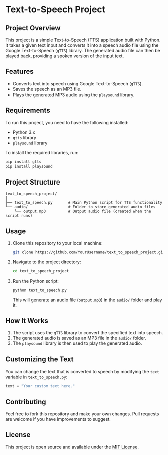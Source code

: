 # Text-to-Speech Project

## Project Overview
This project is a simple Text-to-Speech (TTS) application built with Python. It takes a given text input and converts it into a speech audio file using the Google Text-to-Speech (`gTTS`) library. The generated audio file can then be played back, providing a spoken version of the input text.

## Features
- Converts text into speech using Google Text-to-Speech (`gTTS`).
- Saves the speech as an MP3 file.
- Plays the generated MP3 audio using the `playsound` library.

## Requirements
To run this project, you need to have the following installed:
- Python 3.x
- `gtts` library
- `playsound` library

To install the required libraries, run:
```sh
pip install gtts
pip install playsound
```

## Project Structure
```
text_to_speech_project/
│
├── text_to_speech.py       # Main Python script for TTS functionality
└── audio/                  # Folder to store generated audio files
    └── output.mp3          # Output audio file (created when the script runs)
```

## Usage
1. Clone this repository to your local machine:
   ```sh
   git clone https://github.com/YourUsername/text_to_speech_project.git
   ```

2. Navigate to the project directory:
   ```sh
   cd text_to_speech_project
   ```

3. Run the Python script:
   ```sh
   python text_to_speech.py
   ```
   This will generate an audio file (`output.mp3`) in the `audio/` folder and play it.

## How It Works
1. The script uses the `gTTS` library to convert the specified text into speech.
2. The generated audio is saved as an MP3 file in the `audio/` folder.
3. The `playsound` library is then used to play the generated audio.

## Customizing the Text
You can change the text that is converted to speech by modifying the `text` variable in `text_to_speech.py`:
```python
text = "Your custom text here."
```

## Contributing
Feel free to fork this repository and make your own changes. Pull requests are welcome if you have improvements to suggest.

## License
This project is open source and available under the [MIT License](LICENSE).

